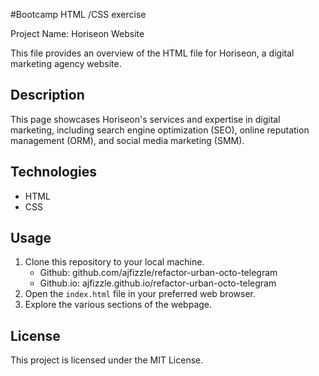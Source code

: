#Bootcamp HTML /CSS exercise

Project Name: Horiseon Website

This file provides an overview of the HTML file for Horiseon, a digital marketing agency website.

## Description
This page showcases Horiseon's services and expertise in digital marketing, including search engine optimization (SEO), online reputation management (ORM), and social media marketing (SMM).

## Technologies
- HTML
- CSS


## Usage
1. Clone this repository to your local machine.
    - Github: github.com/ajfizzle/refactor-urban-octo-telegram
    - Github.io: ajfizzle.github.io/refactor-urban-octo-telegram
2. Open the `index.html` file in your preferred web browser.
3. Explore the various sections of the webpage.

## License
This project is licensed under the MIT License.

